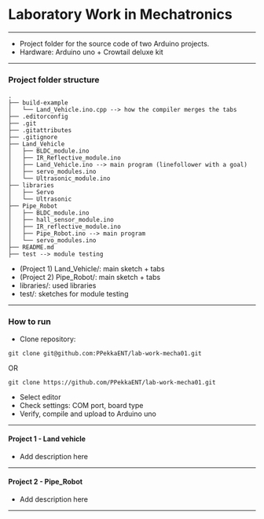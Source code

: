 # Laboratory Work in Mechatronics
-----
- Project folder for the source code of two Arduino projects.<br>
- Hardware: Arduino uno + Crowtail deluxe kit
-----
### Project folder structure
```
.
├── build-example
│   └── Land_Vehicle.ino.cpp --> how the compiler merges the tabs
├── .editorconfig
├── .git
├── .gitattributes
├── .gitignore
├── Land_Vehicle
│   ├── BLDC_module.ino
│   ├── IR_Reflective_module.ino
│   ├── Land_Vehicle.ino --> main program (linefollower with a goal)
│   ├── servo_modules.ino
│   └── Ultrasonic_module.ino
├── libraries
│   ├── Servo
│   └── Ultrasonic
├── Pipe_Robot
│   ├── BLDC_module.ino
│   ├── hall_sensor_module.ino
│   ├── IR_reflective_module.ino
│   ├── Pipe_Robot.ino --> main program
│   └── servo_modules.ino
├── README.md
├── test --> module testing
```
- (Project 1) Land_Vehicle/: main sketch + tabs
- (Project 2) Pipe_Robot/: main sketch + tabs
- libraries/: used libraries
- test/: sketches for module testing 
-----
### How to run
- Clone repository:
```
git clone git@github.com:PPekkaENT/lab-work-mecha01.git
```
OR
```
git clone https://github.com/PPekkaENT/lab-work-mecha01.git
```
- Select editor
- Check settings: COM port, board type
- Verify, compile and upload to Arduino uno
-----
#### Project 1 - Land vehicle
- Add description here
-----
#### Project 2 - Pipe_Robot
- Add description here
-----
